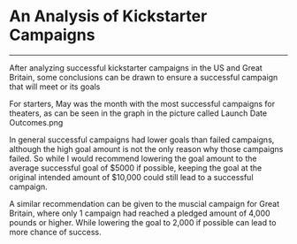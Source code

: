 # An Analysis of Kickstarter Campaigns
---
After analyzing successful kickstarter campaigns in the US and Great Britain, some conclusions can be drawn to ensure a successful campaign that will meet or its goals

For starters, May was the month with the most successful campaigns for theaters, as can be seen in the graph in the picture called Launch Date Outcomes.png

In general successful campaigns had lower goals than failed campaigns, although the high goal amount is not the only reason why those campaigns failed. So while I would recommend lowering the goal amount to the average successful goal of $5000 if possible, keeping the goal at the original intended amount of $10,000 could still lead to a successful campaign.

A similar recommendation can be given to the muscial campaign for Great Britain, where only 1 campaign had reached a pledged amount of 4,000 pounds or higher. While lowering the goal to 2,000 if possible can lead to more chance of success.
